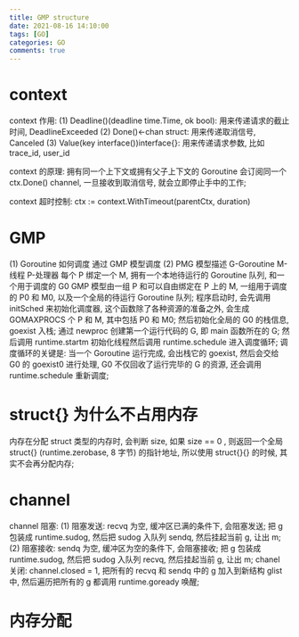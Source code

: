 ```yaml
---
title: GMP structure
date: 2021-08-16 14:10:00
tags: [GO]
categories: GO
comments: true
---
```



# context
context 作用:
(1) Deadline()(deadline time.Time, ok bool): 用来传递请求的截止时间, DeadlineExceeded
(2) Done()<-chan struct: 用来传递取消信号, Canceled
(3) Value(key interface())interface{}: 用来传递请求参数, 比如 trace_id, user_id

context 的原理:
拥有同一个上下文或拥有父子上下文的 Goroutine 会订阅同一个 ctx.Done() channel, 一旦接收到取消信号, 就会立即停止手中的工作;

context 超时控制:
ctx := context.WithTimeout(parentCtx, duration)

# GMP
(1) Goroutine 如何调度
通过 GMP 模型调度
(2) PMG 模型描述
G-Goroutine 
M-线程
P-处理器
每个 P 绑定一个 M, 拥有一个本地待运行的 Goroutine 队列, 和一个用于调度的 G0
GMP 模型由一组 P 和可以自由绑定在 P 上的 M, 一组用于调度的 P0 和 M0, 以及一个全局的待运行 Goroutine 队列;
程序启动时, 会先调用 initSched 来初始化调度器, 这个函数除了各种资源的准备之外, 会生成 GOMAXPROCS 个 P 和 M, 其中包括 P0 和 M0;
然后初始化全局的 G0 的栈信息, goexist 入栈;
通过 newproc 创建第一个运行代码的 G, 即 main 函数所在的 G;
然后调用 runtime.startm 初始化线程然后调用 runtime.schedule 进入调度循环;
调度循环的关键是: 当一个 Goroutine 运行完成, 会出栈它的 goexist, 然后会交给 G0 的 goexist0 进行处理, G0 不仅回收了运行完毕的 G 的资源, 还会调用 runtime.schedule 重新调度;

# struct{} 为什么不占用内存
内存在分配 struct 类型的内存时, 会判断 size, 如果 size == 0 , 则返回一个全局 struct{} (runtime.zerobase, 8 字节) 的指针地址, 所以使用 struct{}{} 的时候, 其实不会再分配内存;


# channel
channel 阻塞:
 (1) 阻塞发送: recvq 为空, 缓冲区已满的条件下, 会阻塞发送; 把 g 包装成 runtime.sudog, 然后把 sudog 入队列 sendq, 然后挂起当前 g, 让出 m;
 (2) 阻塞接收: sendq 为空, 缓冲区为空的条件下, 会阻塞接收; 把 g 包装成 runtime.sudog, 然后把 sudog 入队列 recvq, 然后挂起当前 g, 让出 m;
chanel 关闭: 
channel.closed = 1, 把所有的 recvq 和 sendq 中的 g 加入到新结构 glist 中, 然后遍历把所有的 g 都调用 runtime.goready 唤醒;

# 内存分配